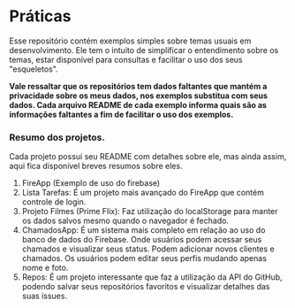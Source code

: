 # Práticas
Esse repositório contém exemplos simples sobre temas usuais em desenvolvimento. Ele tem o intuito de simplificar o entendimento sobre os temas, estar disponível para consultas e facilitar o uso dos seus "esqueletos".

**Vale ressaltar que os repositórios tem dados faltantes que mantém a privacidade sobre os meus dados, nos exemplos substitua com seus dados. Cada arquivo README de cada exemplo informa quais são as informações faltantes a fim de facilitar o uso dos exemplos.**

### Resumo dos projetos.
Cada projeto possui seu README com detalhes sobre ele, mas ainda assim, aqui fica disponível breves resumos sobre eles.

1. FireApp (Exemplo de uso do firebase)
2. Lista Tarefas: É um projeto mais avançado do FireApp que contém controle de login.
3. Projeto Filmes (Prime Flix): Faz utilização do localStorage para manter os dados salvos mesmo quando o navegador é fechado.
4. ChamadosApp: É um sistema mais completo em relação ao uso do banco de dados do Firebase. Onde usuários podem acessar seus chamados e visualizar seus status. Podem adicionar novos clientes e chamados. Os usuários podem editar seus perfis mudando apenas nome e foto.
5. Repos: É um projeto interessante que faz a utilização da API do GitHub, podendo salvar seus repositórios favoritos e visualizar detalhes das suas issues.
